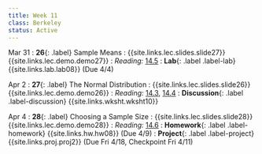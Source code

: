 ```yaml
---
title: Week 11
class: Berkeley
status: Active
---
```


Mar 31
: **26**{: .label} Sample Means
    : {{site.links.lec.slides.slide27}} {{site.links.lec.demo.demo27}}
: _Reading:_ [14.5](https://inferentialthinking.com/chapters/14/5/Variability_of_the_Sample_Mean.html)
: **Lab**{: .label .label-lab} {{site.links.lab.lab08}} (Due 4/4)

Apr 2
: **27**{: .label} The Normal Distribution
    : {{site.links.lec.slides.slide26}} {{site.links.lec.demo.demo26}}
: _Reading:_ [14.3](https://inferentialthinking.com/chapters/14/3/SD_and_the_Normal_Curve.html), [14.4](https://inferentialthinking.com/chapters/14/4/Central_Limit_Theorem.html)
: **Discussion**{: .label .label-discussion} {{site.links.wksht.wksht10}}

Apr 4
: **28**{: .label} Choosing a Sample Size
  : {{site.links.lec.slides.slide28}} {{site.links.lec.demo.demo28}}
: _Reading:_ [14.6](https://inferentialthinking.com/chapters/14/6/Choosing_a_Sample_Size.html)
: **Homework**{: .label .label-homework} {{site.links.hw.hw08}} (Due 4/9)
: **Project**{: .label .label-project} {{site.links.proj.proj2}} (Due Fri 4/18, Checkpoint Fri 4/11)